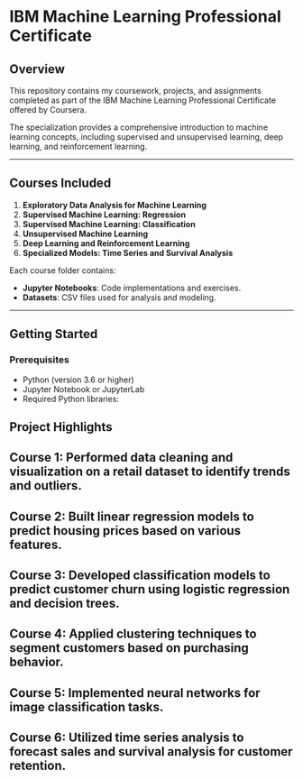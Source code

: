 # IBM Machine Learning Professional Certificate

## Overview

This repository contains my coursework, projects, and assignments completed 
as part of the IBM Machine Learning Professional Certificate offered by Coursera. 
 
The specialization provides a comprehensive introduction to machine learning 
concepts, including supervised and unsupervised learning, deep learning, 
and reinforcement learning.

---

## Courses Included

1. **Exploratory Data Analysis for Machine Learning**  
2. **Supervised Machine Learning: Regression**  
3. **Supervised Machine Learning: Classification**  
4. **Unsupervised Machine Learning**  
5. **Deep Learning and Reinforcement Learning**  
6. **Specialized Models: Time Series and Survival Analysis**  

Each course folder contains:  

- **Jupyter Notebooks**: Code implementations and exercises.  
- **Datasets**: CSV files used for analysis and modeling.  

---

## Getting Started

### Prerequisites

- Python (version 3.6 or higher)  
- Jupyter Notebook or JupyterLab  
- Required Python libraries:

## Project Highlights

## Course 1: Performed data cleaning and visualization on a retail dataset to identify trends and outliers.

## Course 2: Built linear regression models to predict housing prices based on various features.

## Course 3: Developed classification models to predict customer churn using logistic regression and decision trees.

## Course 4: Applied clustering techniques to segment customers based on purchasing behavior.

## Course 5: Implemented neural networks for image classification tasks.

## Course 6: Utilized time series analysis to forecast sales and survival analysis for customer retention.
